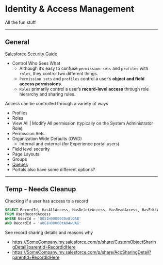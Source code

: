 # Identity & Access Management

All the fun stuff

---

## General

[Salesforce Security Guide](https://developer.salesforce.com/docs/atlas.en-us.securityImplGuide.meta/securityImplGuide/salesforce_security_guide.htm)

- Control Who Sees What
  - Although it’s easy to confuse `permission sets` and `profiles` with `roles`, they control two different things.
  - `Permission sets` and `profiles` control a user’s **object and field access permissions**.
  - `Roles` primarily control a user’s **record-level access** through role hierarchy and sharing rules.

Access can be controlled through a variety of ways

- Profiles
- Roles
- View All | Modify All permission (typically on the System Administrator Role)
- Permission Sets
- Organization Wide Defaults (OWD)
  - Internal and external (for Experience portal users)
- Field level security
- Page Layouts
- Groups
- [Queues](https://help.salesforce.com/articleView?id=sf.setting_up_queues.htm&type=5)
- Portals also have some different options?

---

## Temp - Needs Cleanup

Checking if a user has access to a record

```sql
SELECT RecordId, HasAllAccess, HasDeleteAccess, HasReadAccess, HasEditAccess, HasTransferAccess, MaxAccessLevel
FROM UserRecordAccess
WHERE UserId = '0051H00000C0v8lQAB'
AND RecordId = 'a0G1H00000tAO4wUAG'
```

See record sharing details and reasons why

- <https://SomeCompany.my.salesforce.com/p/share/CustomObjectSharingDetail?parentId=RecordIdHere>
- <https://SomeCompany.my.salesforce.com/p/share/AccSharingDetail?parentId=RecordIdHere>
